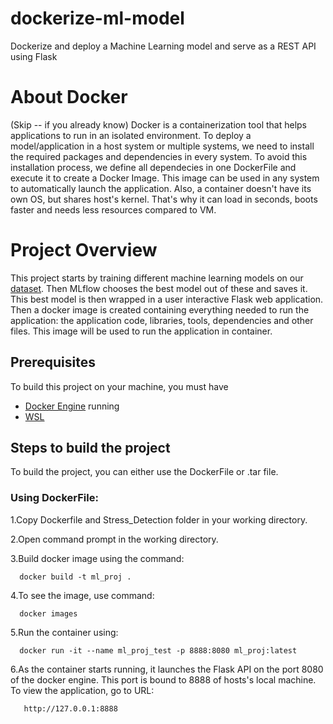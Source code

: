 # dockerize-ml-model
Dockerize and deploy a Machine Learning model and serve as a REST API using Flask

# About Docker
(Skip -- if you already know)
      Docker is a containerization tool that helps applications to run in an isolated environment. To deploy a model/application in a host system or multiple systems, we need to install the required packages and dependencies in every system. To avoid this installation process, we define all dependecies in one DockerFile and execute it to create a Docker Image. This image can be used in any system to automatically launch the application. Also, a container doesn't have its own OS, but shares host's kernel. That's why it can load in seconds, boots faster and needs less resources compared to VM.

# Project Overview
This project starts by training different machine learning models on our [dataset](). Then MLflow chooses the best model out of these and saves it. This best model is then wrapped in a user interactive Flask web application. Then a docker image is created containing everything needed to run the application: the application code, libraries, tools, dependencies and other files. This image will be used to run the application in container.

## Prerequisites
 To build this project on your machine, you must have
 - [Docker Engine](https://docs.docker.com/desktop/install/windows-install/) running
 - [WSL](https://learn.microsoft.com/en-gb/windows/wsl/install) 
 
 ## Steps to build the project
 To build the project, you can either use the DockerFile or .tar file.
 
 ### Using DockerFile:
 1.Copy Dockerfile and Stress_Detection folder in your working directory.
 
 2.Open command prompt in the working directory.
 
 3.Build docker image using the command:
        
      docker build -t ml_proj .
       
  4.To see the image, use command:
      
      docker images
      
  5.Run the container using:
      
      docker run -it --name ml_proj_test -p 8888:8080 ml_proj:latest
        
  6.As the container starts running, it launches the Flask API on the port 8080 of the docker       engine. This port is bound to 8888 of hosts's local machine. To view the application, go to URL:
      
       http://127.0.0.1:8888
        
      
